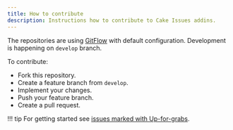 ```yaml
---
title: How to contribute
description: Instructions how to contribute to Cake Issues addins.
---
```


The repositories are using [GitFlow] with default configuration.
Development is happening on `develop` branch.

To contribute:

* Fork this repository.
* Create a feature branch from `develop`.
* Implement your changes.
* Push your feature branch.
* Create a pull request.

!!! tip
    For getting started see [issues marked with Up-for-grabs].

[GitFlow]: https://nvie.com/posts/a-successful-git-branching-model/
[issues marked with Up-for-grabs]: https://github.com/cake-contrib/Cake.Issues/labels/up-for-grabs
